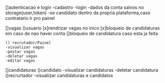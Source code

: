 

[]autenticacao e login
    -cadastro
    -login
    -dados da conta salvos no storage(user,token)
    -se candidato dentro da propria plataforma,caso contratario ir pro painel




[]vagas
    ()usuario
    [x]rendrizar vagas no inico
    [x]bloqueio de candidaturas em caso de nao haver conta
    []bloqueio de candidatura caso esta ja feita
    

    
    () recrutador/Painel
    -visualizar vagas
    -postar vagas
    -deletar vagas
    -editar vagas

[]candidaturas
    ()candidato
      -visualizar candidaturas
      -deletar candidatura
    ()recrurtador
     -visualizar candidaturas e candidatos